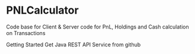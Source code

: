 # PNLCalculator
Code base for Client &amp; Server code for PnL, Holdings and Cash calculation on Transactions

Getting Started
Get Java REST API Service from github
